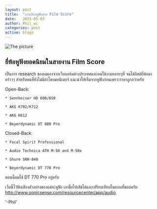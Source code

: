 ```yaml
---
layout: post
title:  "การเลือกหูฟังสาย Film Score"
date:   2015-05-03
author: Phil_wc
categories: post
active: blogs
---
```


![The picture]({{site.url}}/public/img/3headphones.jpg)

## ยี่ห้อหูฟังยอดนิยมในสายงาน Film Score

เป็นการ research ของผมเองจากเว็บบอร์ดต่างประเทศและคนใช้งานหลายๆที่ จนได้ลิสต์ยี่ห้อมาคร่าวๆ สำหรับคนที่ยังไม่มีลำโพงมอนิเตอร์ แนะนำให้เริ่มจากหูฟังก่อนเพราะราคาถูกกว่าครับ

Open-Back: 

    * Sennheiser HD 600/650
    
    * AKG K702/K712
    
    * AKG K612
    
    * Beyerdynamic DT 880 Pro

Closed-Back: 

    * Focal Spirit Professional
    
    * Audio Technica ATH M-50 and M-50x
    
    * Shure SRH-840
    
    * Beyerdynamic DT 770 Pro

ตอนนี้ผมใช้ DT 770 Pro อยู่ครับ

เว็บนี้ไว้ฟังเสียงตัวอย่างของแต่ละหูฟัง เอาชื่อไปเสิชได้และเปรียบเทียบในแบบที่ชอบครับ <http://www.sonicsense.com/resourcecenter/app/audio>

'-Phil'